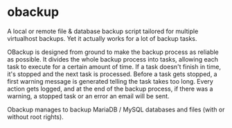 obackup
=======

A local or remote file & database backup script tailored for multiple virtualhost backups. Yet it actually works for a lot of backup tasks.

OBackup is designed from ground to make the backup process as reliable as possible.
It divides the whole backup process into tasks, allowing each task to execute for a certain amount of time.
If a task doesn't finish in time, it's stopped and the next task is processed.
Before a task gets stopped, a first warning message is generated telling the task takes too long.
Every action gets logged, and at the end of the backup process, if there was a warning, a stopped task or an error an email will be sent.

Obackup manages to backup MariaDB / MySQL databases and files (with or without root rights).

